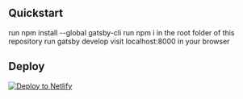 
## Quickstart

run npm install --global gatsby-cli
run npm i in the root folder of this repository
run gatsby develop
visit localhost:8000 in your browser

## Deploy

[![Deploy to Netlify](https://www.netlify.com/img/deploy/button.svg)](https://app.netlify.com/start/deploy?repository=https://github.com/gatsbyjs/gatsby-starter-default)
